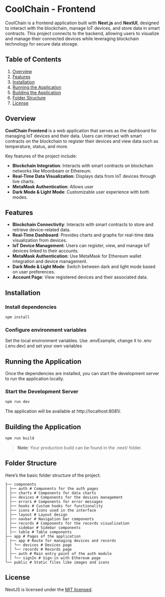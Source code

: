 # CoolChain - Frontend

CoolChain is a frontend application built with **Next.js** and **NextUI**, designed to interact with the blockchain,
manage IoT devices, and store data in smart contracts. This project connects to the backend, allowing users to visualize
and manage their connected devices while leveraging blockchain technology for secure data storage.

## Table of Contents

1. [Overview](#overview)
2. [Features](#features)
3. [Installation](#installation)
4. [Running the Application](#running-the-application)
5. [Building the Application](#building-the-application)
6. [Folder Structure](#folder-structure)
7. [License](#license)

## Overview

**CoolChain Frontend** is a web application that serves as the dashboard for managing IoT devices and their data. Users
can interact with smart contracts on the blockchain to register their devices and view data such as temperature, status,
and more.

Key features of the project include:

- **Blockchain Integration**: Interacts with smart contracts on blockchain networks like Moonbeam or Ethereum.
- **Real-Time Data Visualization**: Displays data from IoT devices through live charts.
- **MetaMask Authentication**: Allows user
- **Dark Mode & Light Mode**: Customizable user experience with both modes.

## Features

- **Blockchain Connectivity**: Interacts with smart contracts to store and retrieve device-related data.
- **Real-Time Dashboard**: Provides charts and graphs for real-time data visualization from devices.
- **IoT Device Management**: Users can register, view, and manage IoT devices linked to their accounts.
- **MetaMask Authentication**: Use MetaMask for Ethereum wallet integration and device management.
- **Dark Mode & Light Mode**: Switch between dark and light mode based on user preferences.
- **Account Page**: View registered devices and their associated data.

## Installation

### Install dependencies

```bash
npm install
```

### Configure environment variables

Set the local environment variables. Use .envExample, change it to .env (.env.dev) and set your own variables

## Running the Application

Once the dependencies are installed, you can start the development server to run the application locally.

### Start the Development Server

```bash
npm run dev
```

The application will be available at http://localhost:8081/.

## Building the Application

```bash
npm run build
```

> **Note**: Your production build can be found in the .next/ folder.

## Folder Structure

Here’s the basic folder structure of the project:

```
├── components
│ ├── auth # Components for the auth pages
│ ├── charts # Components for data charts
│ ├── devices # Components for the devices management
│ ├── errors # Components for error messages
│ ├── hooks # Custom hooks for functionality
│ ├── icons # Icons used in the interface
│ ├── layout # Layout design
│ ├── navbar # Navigation bar components
│ ├── records # Components for the records visualization
│ ├── sidebar # Sidebar components
│ ├── table # Table components
├── app # Pages of the application
│ ├── app # Route for managing devices and records
│ │ └── devices # Devices page
│ │ └── records # Records page
│ ├── auth # Main entry point of the auth module
│ │ └── signIn # Sign-in with Ethereum page
└── public # Static files like images and icons
```

## License

NextJS is licensed under the [MIT licensed](LICENSE).
